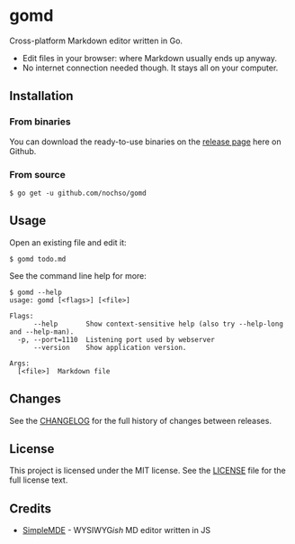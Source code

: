 # gomd
Cross-platform Markdown editor written in Go.

- Edit files in your browser: where Markdown usually ends up anyway.
- No internet connection needed though. It stays all on your computer.

## Installation
### From binaries
You can download the ready-to-use binaries on the [release page](https://github.com/nochso/gomd/releases) here on Github.

### From source
    $ go get -u github.com/nochso/gomd

## Usage
Open an existing file and edit it:

    $ gomd todo.md

See the command line help for more:
```
$ gomd --help
usage: gomd [<flags>] [<file>]

Flags:
      --help       Show context-sensitive help (also try --help-long and --help-man).
  -p, --port=1110  Listening port used by webserver
      --version    Show application version.

Args:
  [<file>]  Markdown file
```

## Changes
See the [CHANGELOG](CHANGELOG.md) for the full history of changes between releases.

## License
This project is licensed under the MIT license. See the [LICENSE](LICENSE.md) file for the full license text.

## Credits
* [SimpleMDE](https://github.com/NextStepWebs/simplemde-markdown-editor) - WYSIWYG*ish* MD editor written in JS

